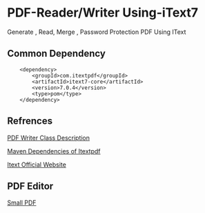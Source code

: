 # PDF-Reader/Writer Using-iText7
Generate , Read, Merge , Password Protection PDF Using IText 

## Common Dependency
```
	<dependency>
	    <groupId>com.itextpdf</groupId>
	    <artifactId>itext7-core</artifactId>
	    <version>7.0.4</version>
	    <type>pom</type>
	</dependency>
  ```

## Refrences

[PDF Writer Class Description](https://api.itextpdf.com/iText7/java/7.1.7/com/itextpdf/kernel/pdf/PdfWriter.html)

[Maven Dependencies of Itextpdf](https://mvnrepository.com/artifact/com.itextpdf/itext7-core/7.0.4)

[Itext Official Website](https://itextpdf.com/en/products/itext-7/itext-7-core)

## PDF Editor

[Small PDF](https://smallpdf.com/edit-pdf)

